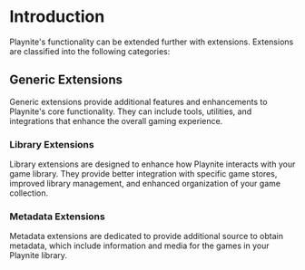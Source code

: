 # Introduction

Playnite's functionality can be extended further with extensions. Extensions are classified into the following categories:

## Generic Extensions

Generic extensions provide additional features and enhancements to Playnite's core functionality. They can include tools, utilities, and integrations that enhance the overall gaming experience.

### Library Extensions

Library extensions are designed to enhance how Playnite interacts with your game library. They provide better integration with specific game stores, improved library management, and enhanced organization of your game collection.

### Metadata Extensions

Metadata extensions are dedicated to provide additional source to obtain metadata, which include information and media for the games in your Playnite library.
